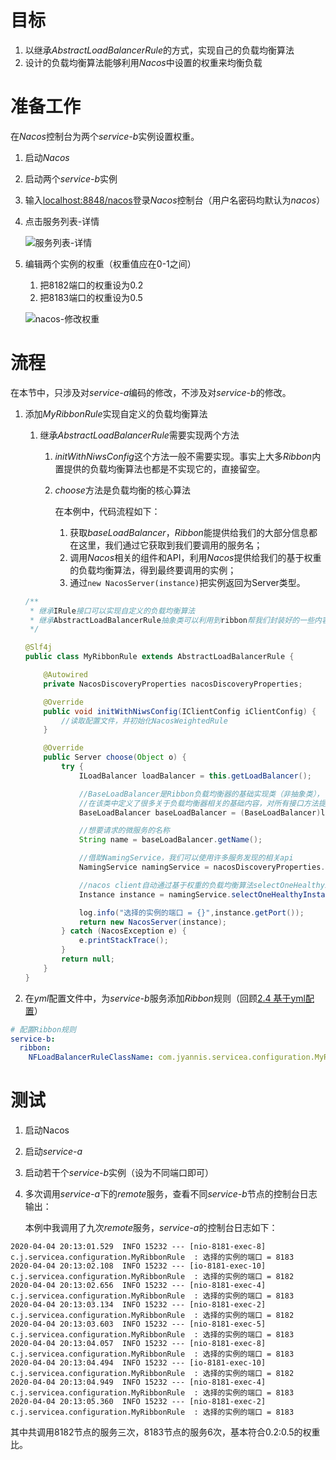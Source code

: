 # 目标

1. 以继承*AbstractLoadBalancerRule*的方式，实现自己的负载均衡算法
2. 设计的负载均衡算法能够利用*Nacos*中设置的权重来均衡负载





# 准备工作

在*Nacos*控制台为两个*service-b*实例设置权重。

1. 启动*Nacos*

2. 启动两个*service-b*实例

3. 输入[localhost:8848/nacos]()登录*Nacos*控制台（用户名密码均默认为*nacos*）

4. 点击服务列表-详情

   ![服务列表-详情](https://raw.githubusercontent.com/jyannis/SpringCloud-Alibaba-Learning/master/2.Ribbon/2.7%20%E8%87%AA%E5%AE%9A%E4%B9%89%E8%B4%9F%E8%BD%BD%E5%9D%87%E8%A1%A1%E8%A7%84%E5%88%99/docs/%E6%9C%8D%E5%8A%A1%E5%88%97%E8%A1%A8-%E8%AF%A6%E6%83%85.png)

5. 编辑两个实例的权重（权重值应在0-1之间）

   1. 把8182端口的权重设为0.2
   2. 把8183端口的权重设为0.5

   ![nacos-修改权重](https://raw.githubusercontent.com/jyannis/SpringCloud-Alibaba-Learning/master/2.Ribbon/2.7%20%E8%87%AA%E5%AE%9A%E4%B9%89%E8%B4%9F%E8%BD%BD%E5%9D%87%E8%A1%A1%E8%A7%84%E5%88%99/docs/nacos-%E4%BF%AE%E6%94%B9%E6%9D%83%E9%87%8D.png)





# 流程

在本节中，只涉及对*service-a*编码的修改，不涉及对*service-b*的修改。

1. 添加*MyRibbonRule*实现自定义的负载均衡算法

   1. 继承*AbstractLoadBalancerRule*需要实现两个方法

      1. *initWithNiwsConfig*这个方法一般不需要实现。事实上大多*Ribbon*内置提供的负载均衡算法也都是不实现它的，直接留空。

      2. *choose*方法是负载均衡的核心算法

         在本例中，代码流程如下：

         1. 获取*baseLoadBalancer*，*Ribbon*能提供给我们的大部分信息都在这里，我们通过它获取到我们要调用的服务名；
         2. 调用*Nacos*相关的组件和API，利用*Nacos*提供给我们的基于权重的负载均衡算法，得到最终要调用的实例；
         3. 通过`new NacosServer(instance)`把实例返回为Server类型。

   ```java
   /**
    * 继承IRule接口可以实现自定义的负载均衡算法
    * 继承AbstractLoadBalancerRule抽象类可以利用到ribbon帮我们封装好的一些内容
    */
   
   @Slf4j
   public class MyRibbonRule extends AbstractLoadBalancerRule {
   
       @Autowired
       private NacosDiscoveryProperties nacosDiscoveryProperties;
   
       @Override
       public void initWithNiwsConfig(IClientConfig iClientConfig) {
           //读取配置文件，并初始化NacosWeightedRule
       }
   
       @Override
       public Server choose(Object o) {
           try {
               ILoadBalancer loadBalancer = this.getLoadBalancer();
   
               //BaseLoadBalancer是Ribbon负载均衡器的基础实现类（非抽象类），
               //在该类中定义了很多关于负载均衡器相关的基础内容，对所有接口方法提供了实现。
               BaseLoadBalancer baseLoadBalancer = (BaseLoadBalancer)loadBalancer;
   
               //想要请求的微服务的名称
               String name = baseLoadBalancer.getName();
   
               //借助NamingService，我们可以使用许多服务发现的相关api
               NamingService namingService = nacosDiscoveryProperties.namingServiceInstance();
   
               //nacos client自动通过基于权重的负载均衡算法selectOneHealthyInstance，给我们选择一个实例
               Instance instance = namingService.selectOneHealthyInstance(name);
   
               log.info("选择的实例的端口 = {}",instance.getPort());
               return new NacosServer(instance);
           } catch (NacosException e) {
               e.printStackTrace();
           }
           return null;
       }
   }
   ```

   

2. 在*yml*配置文件中，为*service-b*服务添加*Ribbon*规则（回顾[2.4 基于yml配置](https://github.com/jyannis/SpringCloud-Alibaba-Learning/tree/master/2.Ribbon/2.4%20%E5%9F%BA%E4%BA%8Eyml%E9%85%8D%E7%BD%AE)）

```yaml
# 配置Ribbon规则
service-b:
  ribbon:
    NFLoadBalancerRuleClassName: com.jyannis.servicea.configuration.MyRibbonRule
```





# 测试

1. 启动Nacos

2. 启动*service-a*

3. 启动若干个*service-b*实例（设为不同端口即可）

4. 多次调用*service-a*下的*remote*服务，查看不同*service-b*节点的控制台日志输出：

   本例中我调用了九次*remote*服务，*service-a*的控制台日志如下：

```
2020-04-04 20:13:01.529  INFO 15232 --- [nio-8181-exec-8] c.j.servicea.configuration.MyRibbonRule  : 选择的实例的端口 = 8183
2020-04-04 20:13:02.108  INFO 15232 --- [io-8181-exec-10] c.j.servicea.configuration.MyRibbonRule  : 选择的实例的端口 = 8182
2020-04-04 20:13:02.656  INFO 15232 --- [nio-8181-exec-4] c.j.servicea.configuration.MyRibbonRule  : 选择的实例的端口 = 8183
2020-04-04 20:13:03.134  INFO 15232 --- [nio-8181-exec-2] c.j.servicea.configuration.MyRibbonRule  : 选择的实例的端口 = 8182
2020-04-04 20:13:03.603  INFO 15232 --- [nio-8181-exec-5] c.j.servicea.configuration.MyRibbonRule  : 选择的实例的端口 = 8183
2020-04-04 20:13:04.057  INFO 15232 --- [nio-8181-exec-8] c.j.servicea.configuration.MyRibbonRule  : 选择的实例的端口 = 8183
2020-04-04 20:13:04.494  INFO 15232 --- [io-8181-exec-10] c.j.servicea.configuration.MyRibbonRule  : 选择的实例的端口 = 8182
2020-04-04 20:13:04.949  INFO 15232 --- [nio-8181-exec-4] c.j.servicea.configuration.MyRibbonRule  : 选择的实例的端口 = 8183
2020-04-04 20:13:05.360  INFO 15232 --- [nio-8181-exec-2] c.j.servicea.configuration.MyRibbonRule  : 选择的实例的端口 = 8183
```

其中共调用8182节点的服务三次，8183节点的服务6次，基本符合0.2:0.5的权重比。
